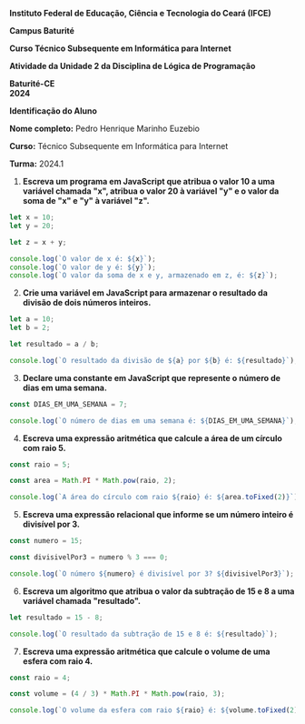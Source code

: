 **Instituto Federal de Educação, Ciência e Tecnologia do Ceará (IFCE)**

**Campus Baturité**

**Curso Técnico Subsequente em Informática para Internet**

**Atividade da Unidade 2 da Disciplina de Lógica de Programação**

**Baturité-CE** <br>
**2024**

**Identificação do Aluno**

**Nome completo:** Pedro Henrique Marinho Euzebio

**Curso:** Técnico Subsequente em Informática para Internet

**Turma:** 2024.1

1. **Escreva um programa em JavaScript que atribua o valor 10 a uma variável chamada "x", atribua o valor 20 à variável "y" e o valor da soma de "x" e "y" à variável "z".**

```js
let x = 10;
let y = 20;

let z = x + y;

console.log(`O valor de x é: ${x}`);
console.log(`O valor de y é: ${y}`);
console.log(`O valor da soma de x e y, armazenado em z, é: ${z}`);
```

2. **Crie uma variável em JavaScript para armazenar o resultado da divisão de dois números inteiros.**

```js
let a = 10;
let b = 2;

let resultado = a / b;

console.log(`O resultado da divisão de ${a} por ${b} é: ${resultado}`);
```

3. **Declare uma constante em JavaScript que represente o número de dias em uma semana.**

```js
const DIAS_EM_UMA_SEMANA = 7;

console.log(`O número de dias em uma semana é: ${DIAS_EM_UMA_SEMANA}`);
```

4. **Escreva uma expressão aritmética que calcule a área de um círculo com raio 5.**

```js
const raio = 5;

const area = Math.PI * Math.pow(raio, 2);

console.log(`A área do círculo com raio ${raio} é: ${area.toFixed(2)}`);
```

5. **Escreva uma expressão relacional que informe se um número inteiro é divisível por 3.**

```js
const numero = 15;

const divisivelPor3 = numero % 3 === 0;

console.log(`O número ${numero} é divisível por 3? ${divisivelPor3}`);
```

6. **Escreva um algoritmo que atribua o valor da subtração de 15 e 8 a uma variável chamada "resultado".**

```js
let resultado = 15 - 8;

console.log(`O resultado da subtração de 15 e 8 é: ${resultado}`);
```

7. **Escreva uma expressão aritmética que calcule o volume de uma esfera com raio 4.**

```js
const raio = 4;

const volume = (4 / 3) * Math.PI * Math.pow(raio, 3);

console.log(`O volume da esfera com raio ${raio} é: ${volume.toFixed(2)}`);
```
